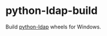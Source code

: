 # python-ldap-build
Build [python-ldap](https://github.com/python-ldap/python-ldap) wheels for Windows.
